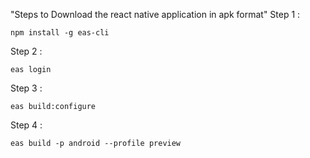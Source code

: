 "Steps to Download the react native application in apk format"
Step 1 : 
```
npm install -g eas-cli
```
Step 2 : 
```
eas login
```
Step 3 :
```
eas build:configure
```
Step 4 :
```
eas build -p android --profile preview
```
